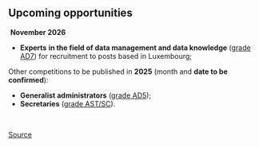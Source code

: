 Upcoming opportunities
----------------------

&nbsp;**November 2026**

* **Experts** **in the field of data management and data knowledge** ([grade AD7](/en/eu-careers/staff-categories "EU staff categories")) for recruitment to posts based in Luxembourg;

Other competitions to be published in **2025** (month and **date to be confirmed**):

* **Generalist administrators** ([grade AD5](/en/eu-careers/staff-categories "EU staff categories"));
* **Secretaries** ([grade AST/SC](/en/eu-careers/staff-categories "EU staff categories")).

&nbsp;

[Source](https://eu-careers.europa.eu/en/upcoming-selection-procedures)